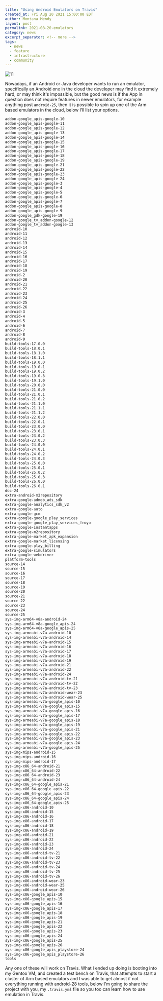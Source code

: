 ```yaml
---
title: "Using Android Emulators on Travis"
created_at: Fri Aug 20 2021 15:00:00 EDT
author: Montana Mendy
layout: post
permalink: 2021-08-20-emulators
category: news
excerpt_separator: <!-- more --> 
tags:
  - news
  - feature
  - infrastructure
  - community
---
```

![11](https://user-images.githubusercontent.com/20936398/130273787-9d9ede5d-1ced-49db-a9d9-311960402bc1.png)

Nowadays, if an Android or Java developer wants to run an emulator, specifically an Android one in the cloud the developer may find it extremely hard, or may think it's impossible, but the good news is if the App in question does not require features in newer emulators, for example anything post `android-25`, then it is possible to spin up one of the Arm based emulators in the cloud, below I'll list your options.

<!-- more --> 

```markdown
addon-google_apis-google-10
addon-google_apis-google-11
addon-google_apis-google-12
addon-google_apis-google-13
addon-google_apis-google-14
addon-google_apis-google-15
addon-google_apis-google-16
addon-google_apis-google-17
addon-google_apis-google-18
addon-google_apis-google-19
addon-google_apis-google-21
addon-google_apis-google-22
addon-google_apis-google-23
addon-google_apis-google-24
addon-google_apis-google-3
addon-google_apis-google-4
addon-google_apis-google-5
addon-google_apis-google-6
addon-google_apis-google-7
addon-google_apis-google-8
addon-google_apis-google-9
addon-google_gdk-google-19
addon-google_tv_addon-google-12
addon-google_tv_addon-google-13
android-10
android-11
android-12
android-13
android-14
android-15
android-16
android-17
android-18
android-19
android-2
android-20
android-21
android-22
android-23
android-24
android-25
android-26
android-3
android-4
android-5
android-6
android-7
android-8
android-9
build-tools-17.0.0
build-tools-18.0.1
build-tools-18.1.0
build-tools-18.1.1
build-tools-19.0.0
build-tools-19.0.1
build-tools-19.0.2
build-tools-19.0.3
build-tools-19.1.0
build-tools-20.0.0
build-tools-21.0.0
build-tools-21.0.1
build-tools-21.0.2
build-tools-21.1.0
build-tools-21.1.1
build-tools-21.1.2
build-tools-22.0.0
build-tools-22.0.1
build-tools-23.0.0
build-tools-23.0.1
build-tools-23.0.2
build-tools-23.0.3
build-tools-24.0.0
build-tools-24.0.1
build-tools-24.0.2
build-tools-24.0.3
build-tools-25.0.0
build-tools-25.0.1
build-tools-25.0.2
build-tools-25.0.3
build-tools-26.0.0
build-tools-26.0.1
doc-24
extra-android-m2repository
extra-google-admob_ads_sdk
extra-google-analytics_sdk_v2
extra-google-auto
extra-google-gcm
extra-google-google_play_services
extra-google-google_play_services_froyo
extra-google-instantapps
extra-google-m2repository
extra-google-market_apk_expansion
extra-google-market_licensing
extra-google-play_billing
extra-google-simulators
extra-google-webdriver
platform-tools
source-14
source-15
source-16
source-17
source-18
source-19
source-20
source-21
source-22
source-23
source-24
source-25
sys-img-arm64-v8a-android-24
sys-img-arm64-v8a-google_apis-24
sys-img-arm64-v8a-google_apis-25
sys-img-armeabi-v7a-android-10
sys-img-armeabi-v7a-android-14
sys-img-armeabi-v7a-android-15
sys-img-armeabi-v7a-android-16
sys-img-armeabi-v7a-android-17
sys-img-armeabi-v7a-android-18
sys-img-armeabi-v7a-android-19
sys-img-armeabi-v7a-android-21
sys-img-armeabi-v7a-android-22
sys-img-armeabi-v7a-android-24
sys-img-armeabi-v7a-android-tv-21
sys-img-armeabi-v7a-android-tv-22
sys-img-armeabi-v7a-android-tv-23
sys-img-armeabi-v7a-android-wear-23
sys-img-armeabi-v7a-android-wear-25
sys-img-armeabi-v7a-google_apis-10
sys-img-armeabi-v7a-google_apis-15
sys-img-armeabi-v7a-google_apis-16
sys-img-armeabi-v7a-google_apis-17
sys-img-armeabi-v7a-google_apis-18
sys-img-armeabi-v7a-google_apis-19
sys-img-armeabi-v7a-google_apis-21
sys-img-armeabi-v7a-google_apis-22
sys-img-armeabi-v7a-google_apis-23
sys-img-armeabi-v7a-google_apis-24
sys-img-armeabi-v7a-google_apis-25
sys-img-mips-android-15
sys-img-mips-android-16
sys-img-mips-android-17
sys-img-x86_64-android-21
sys-img-x86_64-android-22
sys-img-x86_64-android-23
sys-img-x86_64-android-24
sys-img-x86_64-google_apis-21
sys-img-x86_64-google_apis-22
sys-img-x86_64-google_apis-23
sys-img-x86_64-google_apis-24
sys-img-x86_64-google_apis-25
sys-img-x86-android-10
sys-img-x86-android-15
sys-img-x86-android-16
sys-img-x86-android-17
sys-img-x86-android-18
sys-img-x86-android-19
sys-img-x86-android-21
sys-img-x86-android-22
sys-img-x86-android-23
sys-img-x86-android-24
sys-img-x86-android-tv-21
sys-img-x86-android-tv-22
sys-img-x86-android-tv-23
sys-img-x86-android-tv-24
sys-img-x86-android-tv-25
sys-img-x86-android-tv-26
sys-img-x86-android-wear-23
sys-img-x86-android-wear-25
sys-img-x86-android-wear-26
sys-img-x86-google_apis-10
sys-img-x86-google_apis-15
sys-img-x86-google_apis-16
sys-img-x86-google_apis-17
sys-img-x86-google_apis-18
sys-img-x86-google_apis-19
sys-img-x86-google_apis-21
sys-img-x86-google_apis-22
sys-img-x86-google_apis-23
sys-img-x86-google_apis-24
sys-img-x86-google_apis-25
sys-img-x86-google_apis-26
sys-img-x86-google_apis_playstore-24
sys-img-x86-google_apis_playstore-26
tools
```

Any one of these will work on Travis. What I ended up doing is booting into my Gentoo VM, and created a test bench on Travis, that attempts to start a cluster of Arm based emulators and I was able to get almost if not everything running with android-28 tools, below I'm going to share the project with you, my `.travis.yml` file so you too can learn how to use emulation in Travis. 

